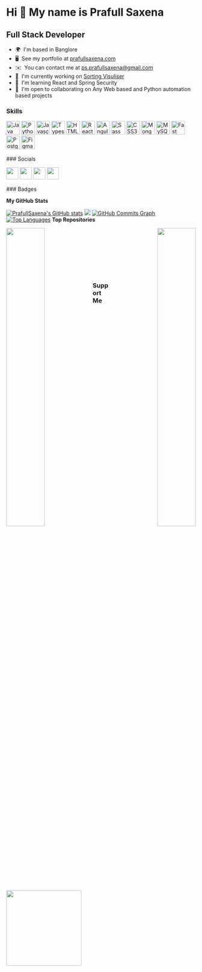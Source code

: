 Hi 👋 My name is Prafull Saxena 
===============================  

Full Stack Developer 
--------------------  

* 🌍  I'm based in Banglore 
* 🖥️  See my portfolio at [prafullsaxena.com](http://prafull-portfollio-a8c0f.web.app/) 
* ✉️  You can contact me at [ps.prafullsaxena@gmail.com](mailto:ps.prafullsaxena@gmail.com) 
* 🚀  I'm currently working on [Sorting Visuliser](http://sort-vis.web.app) 
* 🧠  I'm learning React and Spring Security 
* 🤝  I'm open to collaborating on Any Web based and Python automation based projects

<!-- <a href="https://www.github.com/PrafullSaxena" target="_blank" rel="noreferrer"><img src="https://img.shields.io/github/followers/PrafullSaxena?logo=github&style=for-the-badge&color=ef4444&labelColor=1c1917" /></a> -->
### Skills

<p align="left"> <a href="https://www.oracle.com/java/" target="_blank" rel="noreferrer"><img src="https://raw.githubusercontent.com/danielcranney/readme-generator/main/public/icons/skills/java-colored.svg" width="36" height="36" alt="Java" /></a> <a href="https://www.python.org/" target="_blank" rel="noreferrer"><img src="https://raw.githubusercontent.com/danielcranney/readme-generator/main/public/icons/skills/python-colored.svg" width="36" height="36" alt="Python" /></a> <a href="https://developer.mozilla.org/en-US/docs/Web/JavaScript" target="_blank" rel="noreferrer"><img src="https://raw.githubusercontent.com/danielcranney/readme-generator/main/public/icons/skills/javascript-colored.svg" width="36" height="36" alt="Javascript" /></a> <a href="https://www.typescriptlang.org/" target="_blank" rel="noreferrer"><img src="https://raw.githubusercontent.com/danielcranney/readme-generator/main/public/icons/skills/typescript-colored.svg" width="36" height="36" alt="Typescript" /></a> <a href="https://developer.mozilla.org/en-US/docs/Glossary/HTML5" target="_blank" rel="noreferrer"><img src="https://raw.githubusercontent.com/danielcranney/readme-generator/main/public/icons/skills/html5-colored.svg" width="36" height="36" alt="HTML5" /></a> <a href="https://reactjs.org/" target="_blank" rel="noreferrer"><img src="https://raw.githubusercontent.com/danielcranney/readme-generator/main/public/icons/skills/react-colored.svg" width="36" height="36" alt="React" /></a> <a href="https://angular.io/" target="_blank" rel="noreferrer"><img src="https://raw.githubusercontent.com/danielcranney/readme-generator/main/public/icons/skills/angularjs-colored.svg" width="36" height="36" alt="Angular" /></a> <a href="https://sass-lang.com/" target="_blank" rel="noreferrer"><img src="https://raw.githubusercontent.com/danielcranney/readme-generator/main/public/icons/skills/sass-colored.svg" width="36" height="36" alt="Sass" /></a> <a href="https://www.w3.org/TR/CSS/#css" target="_blank" rel="noreferrer"><img src="https://raw.githubusercontent.com/danielcranney/readme-generator/main/public/icons/skills/css3-colored.svg" width="36" height="36" alt="CSS3" /></a> <a href="https://www.mongodb.com/" target="_blank" rel="noreferrer"><img src="https://raw.githubusercontent.com/danielcranney/readme-generator/main/public/icons/skills/mongodb-colored.svg" width="36" height="36" alt="MongoDB" /></a> <a href="https://www.mysql.com/" target="_blank" rel="noreferrer"><img src="https://raw.githubusercontent.com/danielcranney/readme-generator/main/public/icons/skills/mysql-colored.svg" width="36" height="36" alt="MySQL" /></a> <a href="https://fastapi.tiangolo.com/" target="_blank" rel="noreferrer"><img src="https://raw.githubusercontent.com/danielcranney/readme-generator/main/public/icons/skills/fastapi-colored.svg" width="36" height="36" alt="Fast API" /></a> <a href="https://www.postgresql.org/" target="_blank" rel="noreferrer"><img src="https://raw.githubusercontent.com/danielcranney/readme-generator/main/public/icons/skills/postgresql-colored.svg" width="36" height="36" alt="PostgreSQL" /></a> <a href="https://www.figma.com/" target="_blank" rel="noreferrer"><img src="https://raw.githubusercontent.com/danielcranney/readme-generator/main/public/icons/skills/figma-colored.svg" width="36" height="36" alt="Figma" /></a> </p> 
 ### Socials  <p align="left"> <a href="https://www.facebook.com/prafullsaxena" target="_blank" rel="noreferrer"><img src="https://raw.githubusercontent.com/danielcranney/readme-generator/main/public/icons/socials/facebook.svg" width="32" height="32" /></a> <a href="https://www.github.com/PrafullSaxena" target="_blank" rel="noreferrer"><img src="https://raw.githubusercontent.com/danielcranney/readme-generator/main/public/icons/socials/github-dark.svg" width="32" height="32" /></a> <a href="http://www.instagram.com/asdf" target="_blank" rel="noreferrer"><img src="https://raw.githubusercontent.com/danielcranney/readme-generator/main/public/icons/socials/instagram.svg" width="32" height="32" /></a> <a href="https://www.linkedin.com/in/prafullsaxena" target="_blank" rel="noreferrer"><img src="https://raw.githubusercontent.com/danielcranney/readme-generator/main/public/icons/socials/linkedin.svg" width="32" height="32" /></a></p>
### Badges

<b>My GitHub Stats</b>

<a href="http://www.github.com/PrafullSaxena"><img src="https://github-readme-stats.vercel.app/api?username=PrafullSaxena&show_icons=true&hide=&count_private=true&title_color=6366f1&text_color=ffffff&icon_color=ef4444&bg_color=1c1917&hide_border=true&show_icons=true" alt="PrafullSaxena's GitHub stats" /></a>
<a href="http://www.github.com/PrafullSaxena"><img src="https://github-readme-streak-stats.herokuapp.com/?user=PrafullSaxena&stroke=ffffff&background=1c1917&ring=6366f1&fire=6366f1&currStreakNum=ffffff&currStreakLabel=6366f1&sideNums=ffffff&sideLabels=ffffff&dates=ffffff&hide_border=true" /></a>
<a href="http://www.github.com/PrafullSaxena"><img src="https://activity-graph.herokuapp.com/graph?username=PrafullSaxena&bg_color=1c1917&color=ffffff&line=ef4444&point=ffffff&area_color=1c1917&area=true&hide_border=true&custom_title=GitHub%20Commits%20Graph" alt="GitHub Commits Graph" /></a>
<a href="https://github.com/PrafullSaxena" align="left"><img src="https://github-readme-stats.vercel.app/api/top-langs/?username=PrafullSaxena&langs_count=10&title_color=6366f1&text_color=ffffff&icon_color=ef4444&bg_color=1c1917&hide_border=true&locale=en&custom_title=Top%20%Languages" alt="Top Languages" /></a>
<b>Top Repositories</b>

<div width="100%" align="center"><a href="https://github.com/PrafullSaxena/PortFollio" align="left"><img align="left" width="45%" src="https://github-readme-stats.vercel.app/api/pin/?username=PrafullSaxena&repo=PortFollio&title_color=6366f1&text_color=ffffff&icon_color=ef4444&bg_color=1c1917&hide_border=true&locale=en" /></a><a href="https://github.com/PrafullSaxena/Sorting-Visualizer" align="right"><img align="right" width="45%" src="https://github-readme-stats.vercel.app/api/pin/?username=PrafullSaxena&repo=Sorting-Visualizer&title_color=6366f1&text_color=ffffff&icon_color=ef4444&bg_color=1c1917&hide_border=true&locale=en" /></a></div><br /><br /><br /><br /><br /><br /><br />

### Support Me

<a href="https://www.buymeacoffee.com/prafullsaxena"><img src="https://cdn.buymeacoffee.com/buttons/v2/default-yellow.png" width="200" /></a>
